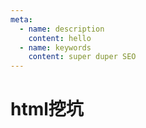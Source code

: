 ```yaml
---
meta:
  - name: description
    content: hello
  - name: keywords
    content: super duper SEO
---
```

# html挖坑